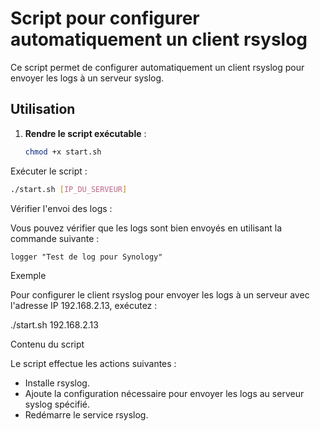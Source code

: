 # Script pour configurer automatiquement un client rsyslog

Ce script permet de configurer automatiquement un client rsyslog pour envoyer les logs à un serveur syslog.

## Utilisation

1. **Rendre le script exécutable** :

   ```bash
   chmod +x start.sh
   ```
   
Exécuter le script :

   ```bash
   ./start.sh [IP_DU_SERVEUR]
```

Vérifier l'envoi des logs :

Vous pouvez vérifier que les logs sont bien envoyés en utilisant la commande suivante :

    logger "Test de log pour Synology"

Exemple

Pour configurer le client rsyslog pour envoyer les logs à un serveur avec l'adresse IP 192.168.2.13, exécutez :

./start.sh 192.168.2.13

Contenu du script

Le script effectue les actions suivantes :

- Installe rsyslog.
- Ajoute la configuration nécessaire pour envoyer les logs au serveur syslog spécifié.
- Redémarre le service rsyslog.
